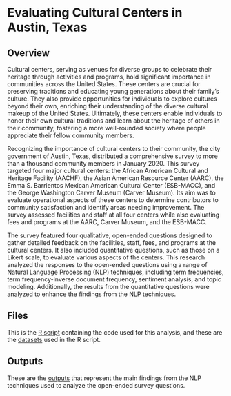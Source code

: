 # Evaluating Cultural Centers in Austin, Texas

## Overview
Cultural centers, serving as venues for diverse groups to celebrate their heritage through activities and programs, hold significant
importance in communities across the United States. These centers are crucial for preserving traditions and educating young 
generations about their family’s culture. They also provide opportunities for individuals to explore cultures beyond their own,
enriching their understanding of the diverse cultural makeup of the United States. Ultimately, these centers enable individuals to 
honor their own cultural traditions and learn about the heritage of others in their community, fostering a more well-rounded society
where people appreciate their fellow community members. 

Recognizing the importance of cultural centers to their community, the city government of Austin, Texas, distributed a comprehensive
survey to more than a thousand community members in January 2020. This survey targeted four major cultural centers: the African
American Cultural and Heritage Facility (AACHF), the Asian American Resource Center (AARC), the Emma S. Barrientos Mexican American 
Cultural Center (ESB-MACC), and the George Washington Carver Museum (Carver Museum). Its aim was to evaluate operational aspects of
these centers to determine contributors to community satisfaction and identify areas needing improvement. The survey assessed 
facilities and staff at all four centers while also evaluating fees and programs at the AARC, Carver Museum, and the ESB-MACC.

The survey featured four qualitative, open-ended questions designed to gather detailed feedback on the facilities, staff, fees, and
programs at the cultural centers. It also included quantitative questions, such as those on a Likert scale, to evaluate various 
aspects of the centers. This research analyzed the responses to the open-ended questions using a range of Natural Language Processing
(NLP) techniques, including term frequencies, term frequency-inverse document frequency, sentiment analysis, and topic modeling.
Additionally, the results from the quantitative questions were analyzed to enhance the findings from the NLP techniques.

## Files
This is the [R script](https://github.com/AlexZak135/Austin-Cultural-Centers/blob/main/Code/Austin-Cultural-Centers-Code.R) containing the code used for this analysis, and these are the [datasets](https://github.com/AlexZak135/Austin-Cultural-Centers/tree/main/Data) used in the R script.

## Outputs
These are the [outputs](https://github.com/AlexZak135/Austin-Cultural-Centers/tree/main/Outputs) that represent the main findings from the NLP techniques used to analyze the open-ended survey questions.
